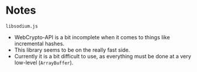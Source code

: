 # Notes

`libsodium.js`

- WebCrypto-API is a bit incomplete when it comes to things like incremental hashes.
- This library seems to be on the really fast side.
- Currently it is a bit difficult to use, as everything must be done at a very low-level (`ArrayBuffer`).

